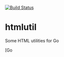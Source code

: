 [![Build Status](https://drone.io/github.com/Dancapistan/htmlutil/status.png)](https://drone.io/github.com/Dancapistan/htmlutil/latest)

htmlutil
========

Some HTML utilities for Go

[Go
